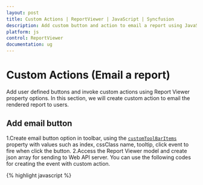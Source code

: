 ```yaml
---
layout: post
title: Custom Actions | ReportViewer | JavaScript | Syncfusion
description: Add custom button and action to email a report using JavaScript Report Viewer.
platform: js
control: ReportViewer
documentation: ug
---
```


# Custom Actions (Email a report)
Add user defined buttons and invoke custom actions using Report Viewer property options. In this section, we will create custom action to email the rendered report to users.

## Add email button

1.Create email button option in toolbar, using the [`customToolBarItems`](../api/ejreportviewer#members:toolbarSettings-customtoolbaritems) property with values such as index, cssClass name, tooltip, click event to fire when click the button.
2.Access the Report Viewer model and create json array for sending to Web API server. You can use the following codes for creating the event with custom action.  

{% highlight javascript %}
    <script type="text/javascript">
        $(function () {
            $("#container").ejReportViewer(
                {
                    reportServiceUrl: "/api/ReportsApi",
                    reportPath: '~/App_Data/Sales Order Detail.rdl',
                    toolbarSettings: {
                        click: 'emailReport',
                        customToolBarItems: [{
                            itemType: ej.ReportViewer.InputElement.Default,
                            groupIndex: 3,
                            index: 2,
                            cssClass: "e-icon e-mail e-reportviewer-icon",
                            tooltip: {
                                header: 'E-Mail',
                                content: 'Send rendered report as mail attachment',
                            },

                            click: 'emailReport'
                        }]
                    }
                });
        });
        function emailReport(args) {
            var proxy = $('#container').data('ejReportViewer');
            var Report = proxy.model.reportPath;
            var lastsIndex = Report.lastIndexOf("/");
            var reportName = Report.substring(lastsIndex + 1);
            var requrl = proxy.model.reportServiceUrl + '/SendEmail';
            var _json = {
                exportType: "PDF", reportViewerToken: proxy._reportViewerToken, ReportName: reportName
            };
            $.ajax({
                type: "POST",
                contentType: "application/json; charset=utf-8",
                url: requrl,
                data: JSON.stringify(_json),
                dataType: "json",
                crossDomain: true
            })
        }
    </script>
{% endhighlight %}

N> In the above code sample, report is exported to PDF and sent to users, using smptClient.

## Create custom email action

1.Create a new action method `SendEmail` in Web API service.
2.Export the report to required type using ReportHelper.GetReport to send report stream as attachment.
3.The following code sample exports the report to stream and send it as attachment to a specified mail address. Here in the code, used SmtpClient to send the report as email attachment.

{% highlight c# %}
        public object SendEmail(Dictionary<string, object> jsonResult)
        {
            string _token = jsonResult["reportViewerToken"].ToString();
            var stream = ReportHelper.GetReport(_token, jsonResult["exportType"].ToString());
            stream.Position = 0;
            
            if (!ComposeEmail(stream, jsonResult["reportName"].ToString()))
            {
                return "Mail not sent !!!";
            }

            return "Mail Sent !!!";
        }

        public bool ComposeEmail(Stream stream, string reportName)
        {
            try
            {
                MailMessage mail = new MailMessage();
                SmtpClient SmtpServer = new SmtpClient("smtp.gmail.com");
                mail.IsBodyHtml = true;
                mail.From = new MailAddress("xx@gmail.com");
                mail.To.Add("xx@gmail.com");
                mail.Subject = "Report Name : " + reportName;
                stream.Position = 0;

                if (stream != null)
                {
                    ContentType ct = new ContentType();
                    ct.Name = reportName + DateTime.Now.ToString() + ".pdf";
                    System.Net.Mail.Attachment attachment = new System.Net.Mail.Attachment(stream, ct);
                    mail.Attachments.Add(attachment);
                }

                SmtpServer.Port = 587;
                SmtpServer.Credentials = new System.Net.NetworkCredential("xx@gmail.com", "xx");
                SmtpServer.EnableSsl = true;
                SmtpServer.Send(mail);

                return true;
            }
            catch (Exception ex)
            {
                return ex.ToString();
            }

            return false;
        }
{% endhighlight %}

4.Build and run the application, to view the Report Viewer with custom toolbar option.

![Report Viewer with custom email option in toolbar](Report-Service_images/add-web-api-controller.png)